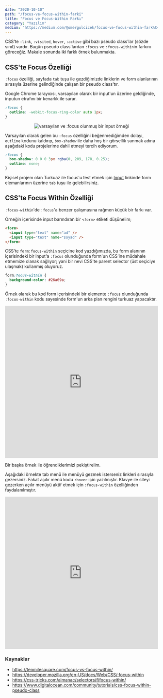 ```yaml
---
date: "2020-10-10"
path: "/focus-ve-focus-within-farki"
title: "Focus ve Focus-Within Farkı"
category: "Yazılım"
medium: "https://medium.com/@omergulcicek/focus-ve-focus-within-fark%C4%B1-df66708fafc7"
---
```


CSS'te `:link`, `:visited`, `hover`, `:active` gibi bazı pseudo class'lar (sözde sınıf) vardır. Bugün pseudo class'lardan `:focus` ve `:focus-within`in farkını göreceğiz. Makale sonunda iki farklı örnek bulunmakta.

## CSS'te Focus Özelliği

`:focus` özelliği, sayfada `tab` tuşu ile gezdiğimizde linklerin ve form alanlarının sırasıyla üzerine gelindiğinde çalışan bir pseudo class'tır.

Google Chrome tarayıcısı, varsayılan olarak bir input'un üzerine geldiğinde, inputun etrafını bir kenarlık ile sarar.

```css
:focus {
  outline: -webkit-focus-ring-color auto 1px;
}
```

<div align="center">

![varsayılan ve :focus olunmuş bir input örneği](https://miro.medium.com/max/353/1*pxCsLofPzAhSxq2yjb5Jkg.png)
</div>

Varsayılan olarak gelen bu `:focus` özelliğini beğenmediğimden dolayı, `outline` kodunu kaldırıp, `box-shadow` ile daha hoş bir görsellik sunmak adına aşağıdaki kodu projelerime dahil etmeyi tercih ediyorum.

```css
:focus {
  box-shadow: 0 0 0 3px rgba(0, 209, 178, 0.25);
  outline: none;
}
```

Kişisel projem olan Turkuaz ile focus'u test etmek için <a href="https://turkuazcss.com/docs/form/input/" target="_blank" rel="noreferrer noopener">Input</a> linkinde form elemanlarının üzerine `tab` tuşu ile gelebilirsiniz.

## CSS'te Focus Within Özelliği

`:focus-within`'de `:focus`'a benzer çalışmasına rağmen küçük bir farkı var.

Örneğin içerisinde input barındıran bir `<form>` etiketi düşünelim;


```html
<form>
  <input type="text" name="ad" />
  <input type="text" name="soyad" />
</form>
```

CSS'te `form:focus-within` seçicine kod yazdığımızda, bu form alanının içerisindeki bir input'a `:focus` olunduğunda form'un CSS'ine müdahale etmemize olanak sağlıyor; yani bir nevi CSS'te parent selector (üst seçiciye ulaşmak) kullanmış oluyoruz.

```css
form:focus-within {
  background-color: #26a69a;
}
```

Örnek olarak bu kod form içerisindeki bir elemente `:focus` olunduğunda `:focus-within` kodu sayesinde form'un arka plan rengini turkuaz yapacaktır.

<iframe height="500" style="width: 100%;" scrolling="no" title=":focus &amp; :focus-within Örneği - Input" src="https://codepen.io/omergulcicek/embed/LYZVVVq?height=265&theme-id=light&default-tab=css,result" frameborder="no" loading="lazy" allowtransparency="true" allowfullscreen="true"></iframe>

Bir başka örnek ile öğrendiklerimizi pekiştirelim.

Aşağıdaki örnekte tab menü ile menüyü gezmek isterseniz linkleri sırasıyla gezersiniz. Fakat açılır menü kodu `:hover` için yazılmıştır. Klavye ile siteyi gezerken açılır menüyü aktif etmek için `:focus-within` özelliğinden faydalanılmıştır.

<iframe height="500" style="width: 100%;" scrolling="no" title=":focus &amp; :focus-within Örneği - Menü" src="https://codepen.io/omergulcicek/embed/vYKOOxY?height=265&theme-id=light&default-tab=css,result" frameborder="no" loading="lazy" allowtransparency="true" allowfullscreen="true"></iframe>

### Kaynaklar

- <a href="https://tenmilesquare.com/focus-vs-focus-within/" target="_blank" rel="noreferrer noopener">https://tenmilesquare.com/focus-vs-focus-within/</a>
- <a href="https://developer.mozilla.org/en-US/docs/Web/CSS/:focus-within" target="_blank" rel="noreferrer noopener">https://developer.mozilla.org/en-US/docs/Web/CSS/:focus-within</a>
- <a href="https://css-tricks.com/almanac/selectors/f/focus-within/" target="_blank" rel="noreferrer noopener">https://css-tricks.com/almanac/selectors/f/focus-within/</a>
- <a href="https://www.digitalocean.com/community/tutorials/css-focus-within-pseudo-class" target="_blank" rel="noreferrer noopener">https://www.digitalocean.com/community/tutorials/css-focus-within-pseudo-class</a>